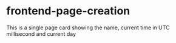 # frontend-page-creation
This is a single page card showing the name, current time in UTC millisecond and current day

